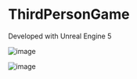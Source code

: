 # ThirdPersonGame

Developed with Unreal Engine 5

![image](https://github.com/DevHarder3D/ThirdPersonGame/assets/145854674/2e469ddf-ebea-4ce2-978e-decf85ddc119)

![image](https://github.com/DevHarder3D/ThirdPersonGame/assets/145854674/741bb052-f12b-4815-bb12-f2e5099a0aa9)
